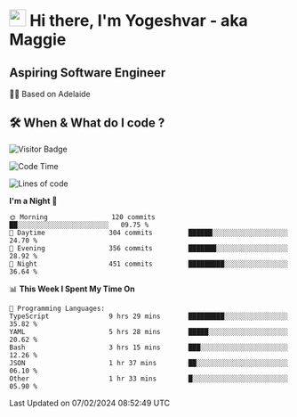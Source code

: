 <h1><img src="https://emojis.slackmojis.com/emojis/images/1531849430/4246/blob-sunglasses.gif?1531849430" width="30"/> Hi there, I'm Yogeshvar - aka Maggie</h1>

## Aspiring Software Engineer
🏂🏻  Based on Adelaide 

## 🛠 When & What do I code ?  

![Visitor Badge](https://visitor-badge.feriirawann.repl.co?username=yogeshvar&repo=yogeshvar&label=Visitors&style=plastic&color=%23457BFF&contentType=svg)

<!--START_SECTION:waka-->
![Code Time](http://img.shields.io/badge/Code%20Time-2%2C675%20hrs%2034%20mins-blue)

![Lines of code](https://img.shields.io/badge/From%20Hello%20World%20I%27ve%20Written-4.1%20million%20lines%20of%20code-blue)

**I'm a Night 🦉** 

```text
🌞 Morning                120 commits         ██░░░░░░░░░░░░░░░░░░░░░░░   09.75 % 
🌆 Daytime                304 commits         ██████░░░░░░░░░░░░░░░░░░░   24.70 % 
🌃 Evening                356 commits         ███████░░░░░░░░░░░░░░░░░░   28.92 % 
🌙 Night                  451 commits         █████████░░░░░░░░░░░░░░░░   36.64 % 
```


📊 **This Week I Spent My Time On** 

```text
💬 Programming Languages: 
TypeScript               9 hrs 29 mins       █████████░░░░░░░░░░░░░░░░   35.82 % 
YAML                     5 hrs 28 mins       █████░░░░░░░░░░░░░░░░░░░░   20.62 % 
Bash                     3 hrs 15 mins       ███░░░░░░░░░░░░░░░░░░░░░░   12.26 % 
JSON                     1 hr 37 mins        ██░░░░░░░░░░░░░░░░░░░░░░░   06.10 % 
Other                    1 hr 33 mins        █░░░░░░░░░░░░░░░░░░░░░░░░   05.90 % 
```


 Last Updated on 07/02/2024 08:52:49 UTC
<!--END_SECTION:waka-->
